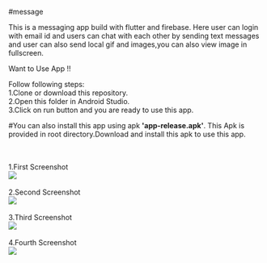 
#message

This is a messaging app build with flutter and firebase.
Here user can login with email id and users can chat with each other by sending text messages and user can also send
local gif and images,you can also view image in fullscreen. 

Want to Use App !!

Follow following steps:
<br>
1.Clone or download this repository.<br>
2.Open this folder in Android Studio.<br>
3.Click on run button and you are ready to use this app.

#You can also install this app using apk <b>'app-release.apk'</b>. This Apk is provided in root directory.Download and install this apk to use this app.

<br>
<br>
1.First Screenshot
<br>
<img src="images/screen1.jpeg">
<br>
<br>
2.Second Screenshot
<br>
<img src="images/screen2.jpeg">
<br>
<br>
3.Third Screenshot
<br>
<img src="images/screen3.jpeg">
<br>
<br>
4.Fourth Screenshot
<br>
<img src="images/screen4.jpeg">

